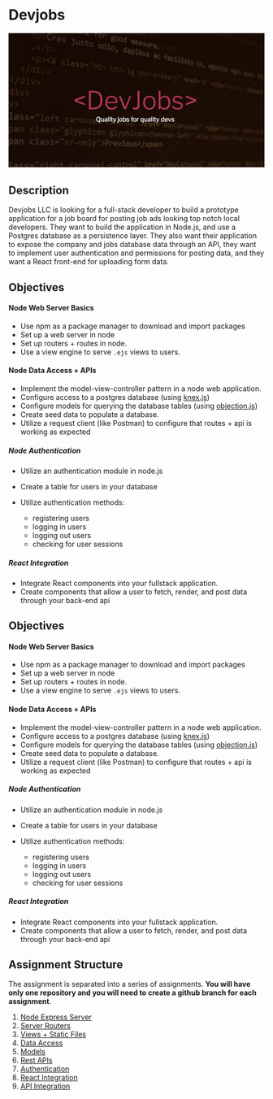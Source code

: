 # Devjobs

![devjobs Logo](images/devjobs.png)

## Description

Devjobs LLC is looking for a full-stack developer to build a prototype application for a job board for posting job ads  looking top notch local developers. They want to build the application in Node.js, and use a Postgres database as a persistence layer. They also want their application to expose the company and jobs database data through an API, they want to implement user authentication and permissions for posting data, and they want a React front-end for uploading form data.


## Objectives


#### Node Web Server Basics

- Use npm as a package manager to download and import packages
- Set up a web server in node
- Set up routers + routes in node.
- Use a view engine to serve `.ejs` views to users.

#### Node Data Access + APIs

- Implement the model-view-controller pattern in a node web application.
- Configure access to a postgres database (using [knex.js](https://knexjs.org/))
- Configure models for querying the database tables (using [objection.js](https://vincit.github.io/objection.js/))
- Create seed data to populate a database.
- Utilize a request client (like Postman) to configure that routes + api is working as expected

##### Node Authentication

- Utilize an authentication module in node.js
- Create a table for users in your database
- Utilize authentication methods:

  - registering users
  - logging in users
  - logging out users
  - checking for user sessions

##### React Integration

- Integrate React components into your fullstack application.
- Create components that allow a user to fetch, render, and post data through your back-end api



## Objectives


#### Node Web Server Basics

- Use npm as a package manager to download and import packages
- Set up a web server in node
- Set up routers + routes in node.
- Use a view engine to serve `.ejs` views to users.

#### Node Data Access + APIs

- Implement the model-view-controller pattern in a node web application.
- Configure access to a postgres database (using [knex.js](https://knexjs.org/))
- Configure models for querying the database tables (using [objection.js](https://vincit.github.io/objection.js/))
- Create seed data to populate a database.
- Utilize a request client (like Postman) to configure that routes + api is working as expected

##### Node Authentication

- Utilize an authentication module in node.js
- Create a table for users in your database
- Utilize authentication methods:

  - registering users
  - logging in users
  - logging out users
  - checking for user sessions

##### React Integration

- Integrate React components into your fullstack application.
- Create components that allow a user to fetch, render, and post data through your back-end api


## Assignment Structure

The assignment is separated into a series of assignments. **You will have only one repository and you will need to create a github branch for each assignment**.

1. [Node Express Server](https://github.com/muktek/assignment--fullstack-js-01-node-express-server)
2. [Server Routers](https://github.com/muktek/assignment--fullstack-js-02-server-router)
3. [Views + Static Files](https://github.com/muktek/assignment--fullstack-js-03-views-and-static-files)
4. [Data Access](https://github.com/muktek/assignment--fullstack-js-04-data-access)
5. [Models](https://github.com/muktek/assignment--fullstack-js-05-models-relations)
6. [Rest APIs](https://github.com/muktek/assignment--fullstack-js-06-rest-api)
7. [Authentication](https://github.com/muktek/assignment--fullstack-js-07-authentication)
8. [React Integration](https://github.com/muktek/assignment--fullstack-js-08-react-integration)
9. [API Integration](https://github.com/muktek/assignment--fullstack-js-09-api-integration)
